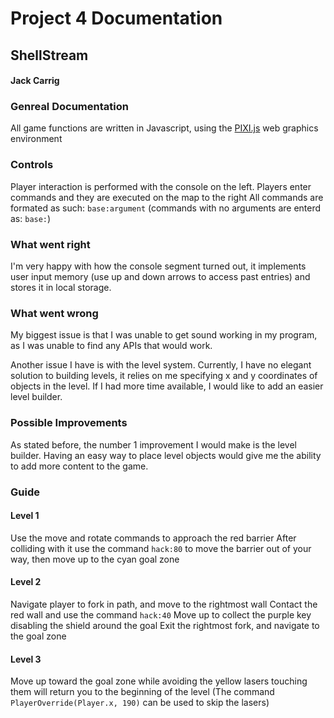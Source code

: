 # Project 4 Documentation
## ShellStream
#### Jack Carrig  


### Genreal Documentation
All game functions are written in Javascript, using the [PIXI.js](http://www.pixijs.com/) web graphics environment  

### Controls
Player interaction is performed with the console on the left. Players enter commands and they are executed on the map to the right
All commands are formated as such: ``` base:argument ``` (commands with no arguments are enterd as: ``` base: ```)

### What went right
I'm very happy with how the console segment turned out, it implements user input memory (use up and down arrows to access past entries)
and stores it in local storage. 

### What went wrong
My biggest issue is that I was unable to get sound working in my program, as I was unable to find any APIs that would work.  

Another issue I have is with the level system. Currently, I have no elegant solution to building levels, it relies on me specifying x
and y coordinates of objects in the level. If I had more time available, I would like to add an easier level builder.

### Possible Improvements
As stated before, the number 1 improvement I would make is the level builder. Having an easy way to place level objects would give me
the ability to add more content to the game.  
  
  
  
  
  
  
### Guide
#### Level 1
Use the move and rotate commands to approach the red barrier
After colliding with it use the command `hack:80` to move the barrier out of your way,
then move up to the cyan goal zone
#### Level 2
Navigate player to fork in path, and move to the rightmost wall
Contact the red wall and use the command `hack:40`
Move up to collect the purple key disabling the shield around the goal
Exit the rightmost fork, and navigate to the goal zone
#### Level 3
Move up toward the goal zone while avoiding the yellow lasers
touching them will return you to the beginning of the level
(The command `PlayerOverride(Player.x, 190)` can be used to skip the lasers)
